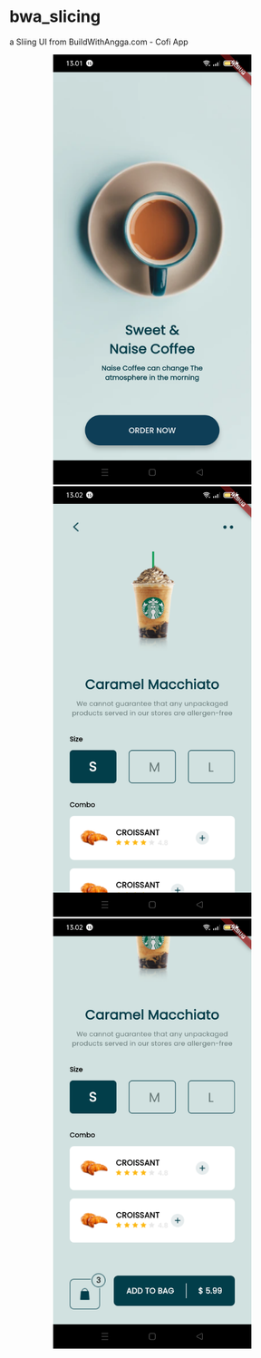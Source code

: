 # bwa_slicing

a Sliing UI from BuildWithAngga.com - Cofi App

<p align="center">
  <img src="/gitimages/gbr1.png" width="350" title="hover text">
  <img src="/gitimages/gbr2.png" width="350" title="hover text">
  <img src="/gitimages/gbr3.png" width="350" title="hover text">
  <!-- <img src="/gitimages/4.png" width="350" title="hover text"> -->
</p>